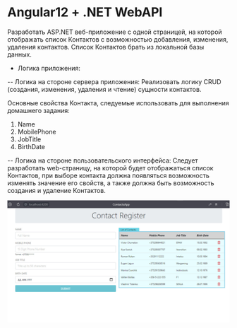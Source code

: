# Angular12 + .NET WebAPI

Разработать ASP.NET веб-приложение с одной страницей, на которой отображать список Контактов с возможностью добавления, изменения, удаления контактов. Список Контактов брать из локальной базы данных.

- Логика приложения:

-- Логика на стороне сервера приложения:
Реализовать логику CRUD (создания, изменения, удаления и чтение) сущности контактов.

Основные свойства Контакта, следуемые использовать для выполнения домашнего задания:
1. Name
2. MobilePhone
4. JobTitle
5. BirthDate

-- Логика на стороне пользовательского интерфейса:
Следует разработать web-страницу, на которой будет отображаться список Контактов, при выборе контакта должна появляться возможность изменять значение его свойств, а также должна быть возможность создания и удаление Контактов.

![board](contacts.jpg "ContactsApp")
